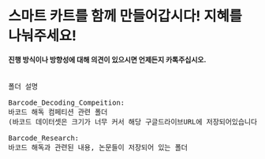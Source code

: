 # 스마트 카트를 함께 만들어갑시다! 지혜를 나눠주세요!

#### 진행 방식이나 방향성에 대해 의견이 있으시면 언제든지 카톡주십시오.

<pre>

폴더 설명

Barcode_Decoding_Compeition: 
바코드 해독 컴페티션 관련 폴더
(바코드 데이터셋은 크기가 너무 커서 해당 구글드라이브URL에 저장되어있습니다. https://drive.google.com/open?id=1BdeGxKe7gwmeUYPsMDmTPN45AV5JRFms)

Barcode_Research:
바코드 해독과 관련된 내용, 논문들이 저장되어 있는 폴더

</pre>
